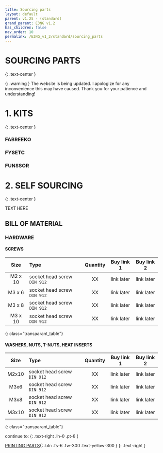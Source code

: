 ```yaml
---
title: Sourcing parts
layout: default
parent: v1.2S - (standard)
grand_parent: E3NG v1.2
has_children: false
nav_order: 10
permalink: /E3NG_v1_2/standard/sourcing_parts
---
```

# SOURCING PARTS
{: .text-center }

{: .warning }
The website is being updated. I apologize for any inconvenience this may have caused. Thank you for your patience and understanding!

# 1. KITS
{: .text-center }

### FABREEKO
### FYSETC
### FUNSSOR

# 2. SELF SOURCING
{: .text-center }

TEXT HERE

## BILL OF MATERIAL

### HARDWARE
#### SCREWS

| Size    | Type                        |    Quantity   |  Buy link 1  |   Buy link 2   |
|:-------:|:----------------------------|:-------------:|:------------:|:--------------:|
| M2 x 10 | socket head screw `DIN 912` |      XX       |  link later  |   link later   |
| M3 x 6  | socket head screw `DIN 912` |      XX       |  link later  |   link later   |
| M3 x 8  | socket head screw `DIN 912` |      XX       |  link later  |   link later   |
| M3 x 10 | socket head screw `DIN 912` |      XX       |  link later  |   link later   |
{: class="transparant_table"}

#### WASHERS, NUTS, T-NUTS, HEAT INSERTS

| Size  | Type                        |    Quantity   |  Buy link 1  |   Buy link 2   |
|:-----:|:----------------------------|:-------------:|:------------:|:--------------:|
| M2x10 | socket head screw `DIN 912` |      XX       |  link later  |   link later   |
| M3x6  | socket head screw `DIN 912` |      XX       |  link later  |   link later   |
| M3x8  | socket head screw `DIN 912` |      XX       |  link later  |   link later   |
| M3x10 | socket head screw `DIN 912` |      XX       |  link later  |   link later   |
{: class="transparant_table"}

continue to:
{: .text-right .lh-0 .pt-8 }

[PRINTING PARTS]{: .btn .fs-6 .fw-300 .text-yellow-300 }
{: .text-right }

[PRINTING PARTS]: https://rh3d.xyz/E3NG_v1_2/standard/printing_parts
